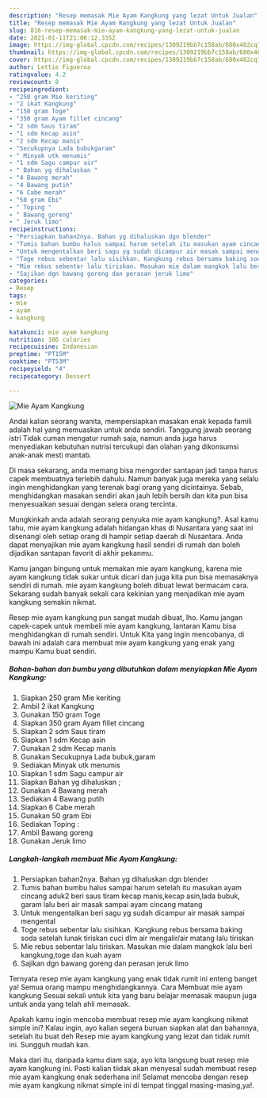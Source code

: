 ```yaml
---
description: "Resep memasak Mie Ayam Kangkung yang lezat Untuk Jualan"
title: "Resep memasak Mie Ayam Kangkung yang lezat Untuk Jualan"
slug: 816-resep-memasak-mie-ayam-kangkung-yang-lezat-untuk-jualan
date: 2021-01-11T21:06:12.335Z
image: https://img-global.cpcdn.com/recipes/1309219bb7c158ab/680x482cq70/mie-ayam-kangkung-foto-resep-utama.jpg
thumbnail: https://img-global.cpcdn.com/recipes/1309219bb7c158ab/680x482cq70/mie-ayam-kangkung-foto-resep-utama.jpg
cover: https://img-global.cpcdn.com/recipes/1309219bb7c158ab/680x482cq70/mie-ayam-kangkung-foto-resep-utama.jpg
author: Lettie Figueroa
ratingvalue: 4.2
reviewcount: 8
recipeingredient:
- "250 gram Mie keriting"
- "2 ikat Kangkung"
- "150 gram Toge"
- "350 gram Ayam fillet cincang"
- "2 sdm Saus tiram"
- "1 sdm Kecap asin"
- "2 sdm Kecap manis"
- "Secukupnya Lada bubukgaram"
- " Minyak utk menumis"
- "1 sdm Sagu campur air"
- " Bahan yg dihaluskan "
- "4 Bawang merah"
- "4 Bawang putih"
- "6 Cabe merah"
- "50 gram Ebi"
- " Toping "
- " Bawang goreng"
- " Jeruk limo"
recipeinstructions:
- "Persiapkan bahan2nya. Bahan yg dihaluskan dgn blender"
- "Tumis bahan bumbu halus sampai harum setelah itu masukan ayam cincang aduk2 beri saus tiram kecap manis,kecap asin,lada bubuk, garam lalu beri air masak sampai ayam cincang matang"
- "Untuk mengentalkan beri sagu yg sudah dicampur air masak sampai mengental"
- "Toge rebus sebentar lalu sisihkan. Kangkung rebus bersama baking soda setelah lunak tiriskan cuci dlm air mengalir/air matang lalu tiriskan"
- "Mie rebus sebentar lalu tiriskan. Masukan mie dalam mangkok lalu beri kangkung,toge dan kuah ayam"
- "Sajikan dgn bawang goreng dan perasan jeruk limo"
categories:
- Resep
tags:
- mie
- ayam
- kangkung

katakunci: mie ayam kangkung 
nutrition: 106 calories
recipecuisine: Indonesian
preptime: "PT15M"
cooktime: "PT53M"
recipeyield: "4"
recipecategory: Dessert

---
```



![Mie Ayam Kangkung](https://img-global.cpcdn.com/recipes/1309219bb7c158ab/680x482cq70/mie-ayam-kangkung-foto-resep-utama.jpg)

Andai kalian seorang wanita, mempersiapkan masakan enak kepada famili adalah hal yang memuaskan untuk anda sendiri. Tanggung jawab seorang istri Tidak cuman mengatur rumah saja, namun anda juga harus menyediakan kebutuhan nutrisi tercukupi dan olahan yang dikonsumsi anak-anak mesti mantab.

Di masa  sekarang, anda memang bisa mengorder santapan jadi tanpa harus capek membuatnya terlebih dahulu. Namun banyak juga mereka yang selalu ingin menghidangkan yang terenak bagi orang yang dicintainya. Sebab, menghidangkan masakan sendiri akan jauh lebih bersih dan kita pun bisa menyesuaikan sesuai dengan selera orang tercinta. 



Mungkinkah anda adalah seorang penyuka mie ayam kangkung?. Asal kamu tahu, mie ayam kangkung adalah hidangan khas di Nusantara yang saat ini disenangi oleh setiap orang di hampir setiap daerah di Nusantara. Anda dapat menyajikan mie ayam kangkung hasil sendiri di rumah dan boleh dijadikan santapan favorit di akhir pekanmu.

Kamu jangan bingung untuk memakan mie ayam kangkung, karena mie ayam kangkung tidak sukar untuk dicari dan juga kita pun bisa memasaknya sendiri di rumah. mie ayam kangkung boleh dibuat lewat bermacam cara. Sekarang sudah banyak sekali cara kekinian yang menjadikan mie ayam kangkung semakin nikmat.

Resep mie ayam kangkung pun sangat mudah dibuat, lho. Kamu jangan capek-capek untuk membeli mie ayam kangkung, lantaran Kamu bisa menghidangkan di rumah sendiri. Untuk Kita yang ingin mencobanya, di bawah ini adalah cara membuat mie ayam kangkung yang enak yang mampu Kamu buat sendiri.

<!--inarticleads1-->

##### Bahan-bahan dan bumbu yang dibutuhkan dalam menyiapkan Mie Ayam Kangkung:

1. Siapkan 250 gram Mie keriting
1. Ambil 2 ikat Kangkung
1. Gunakan 150 gram Toge
1. Siapkan 350 gram Ayam fillet cincang
1. Siapkan 2 sdm Saus tiram
1. Siapkan 1 sdm Kecap asin
1. Gunakan 2 sdm Kecap manis
1. Gunakan Secukupnya Lada bubuk,garam
1. Sediakan  Minyak utk menumis
1. Siapkan 1 sdm Sagu campur air
1. Siapkan  Bahan yg dihaluskan ;
1. Gunakan 4 Bawang merah
1. Sediakan 4 Bawang putih
1. Siapkan 6 Cabe merah
1. Gunakan 50 gram Ebi
1. Sediakan  Toping :
1. Ambil  Bawang goreng
1. Gunakan  Jeruk limo




<!--inarticleads2-->

##### Langkah-langkah membuat Mie Ayam Kangkung:

1. Persiapkan bahan2nya. Bahan yg dihaluskan dgn blender
1. Tumis bahan bumbu halus sampai harum setelah itu masukan ayam cincang aduk2 beri saus tiram kecap manis,kecap asin,lada bubuk, garam lalu beri air masak sampai ayam cincang matang
1. Untuk mengentalkan beri sagu yg sudah dicampur air masak sampai mengental
1. Toge rebus sebentar lalu sisihkan. Kangkung rebus bersama baking soda setelah lunak tiriskan cuci dlm air mengalir/air matang lalu tiriskan
1. Mie rebus sebentar lalu tiriskan. Masukan mie dalam mangkok lalu beri kangkung,toge dan kuah ayam
1. Sajikan dgn bawang goreng dan perasan jeruk limo




Ternyata resep mie ayam kangkung yang enak tidak rumit ini enteng banget ya! Semua orang mampu menghidangkannya. Cara Membuat mie ayam kangkung Sesuai sekali untuk kita yang baru belajar memasak maupun juga untuk anda yang telah ahli memasak.

Apakah kamu ingin mencoba membuat resep mie ayam kangkung nikmat simple ini? Kalau ingin, ayo kalian segera buruan siapkan alat dan bahannya, setelah itu buat deh Resep mie ayam kangkung yang lezat dan tidak rumit ini. Sungguh mudah kan. 

Maka dari itu, daripada kamu diam saja, ayo kita langsung buat resep mie ayam kangkung ini. Pasti kalian tiidak akan menyesal sudah membuat resep mie ayam kangkung enak sederhana ini! Selamat mencoba dengan resep mie ayam kangkung nikmat simple ini di tempat tinggal masing-masing,ya!.

